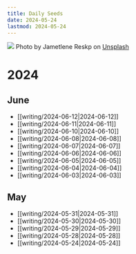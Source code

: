 ```yaml
---
title: Daily Seeds
date: 2024-05-24
lastmod: 2024-05-24
---
```


<img class="image-banner" src="https://images.unsplash.com/photo-1615469619480-1a7e77deb56c">
<span class="image-caption">Photo by Jametlene Reskp on <a href="https://unsplash.com/photos/brown-dried-leaves-on-brown-soil-vSVfPr2Uy3U">Unsplash</a></span>

# 2024

## June

- [[writing/2024-06-12|2024-06-12]]
- [[writing/2024-06-11|2024-06-11]]
- [[writing/2024-06-10|2024-06-10]]
- [[writing/2024-06-08|2024-06-08]]
- [[writing/2024-06-07|2024-06-07]]
- [[writing/2024-06-06|2024-06-06]]
- [[writing/2024-06-05|2024-06-05]]
- [[writing/2024-06-04|2024-06-04]]
- [[writing/2024-06-03|2024-06-03]]

## May

- [[writing/2024-05-31|2024-05-31]]
- [[writing/2024-05-30|2024-05-30]]
- [[writing/2024-05-29|2024-05-29]]
- [[writing/2024-05-28|2024-05-28]]
- [[writing/2024-05-24|2024-05-24]]


<style>
.content-meta { display: none;}
</style>
